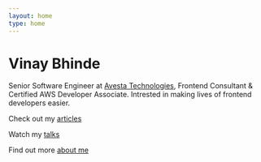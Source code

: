 ```yaml
---
layout: home
type: home
---
```


<!-- <p class="home__subtitle">Developer, curious</p> -->
<h1 class="home__title">Vinay Bhinde</h1>
<p class="home__bio">  
  Senior Software Engineer at <a href="//newrelic">Avesta Technologies</a>, Frontend Consultant & Certified AWS Developer Associate. Intrested in making lives of frontend developers easier.
  <!-- <a href="mailto:jmenichelli@gmail.com" style="background-color: var(--accent);color: var(--background);font-style: italic;text-transform: uppercase;padding: 0 0.25rem;">available&nbsp;for&nbsp;hire</a> -->
</p>
<nav class="home__nav">
  <p class="home__nav--line">
    Check out my <a href="/blog" class="home__nav--link">articles</a>
  </p>
  <p class="home__nav--line">
    Watch my <a href="/talks" class="home__nav--link">talks</a>
  </p>
  <p class="home__nav--line">
    Find out more <a href="/about" class="home__nav--link">about me</a>
  </p>
</nav>
